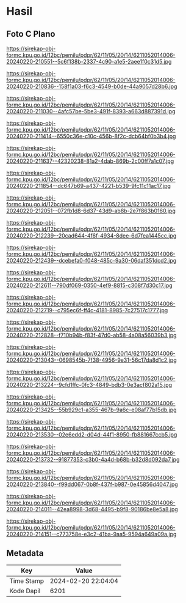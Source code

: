 # Hasil

## Foto C Plano

https://sirekap-obj-formc.kpu.go.id/12bc/pemilu/pdpr/62/11/05/20/14/6211052014006-20240220-210551--5c6f138b-2337-4c90-a1e5-2aee1f0c31d5.jpg

https://sirekap-obj-formc.kpu.go.id/12bc/pemilu/pdpr/62/11/05/20/14/6211052014006-20240220-210836--158f1a03-f6c3-4549-b0de-44a9057d28b6.jpg

https://sirekap-obj-formc.kpu.go.id/12bc/pemilu/pdpr/62/11/05/20/14/6211052014006-20240220-211030--4afc57be-5be3-491f-8393-a663d887391d.jpg

https://sirekap-obj-formc.kpu.go.id/12bc/pemilu/pdpr/62/11/05/20/14/6211052014006-20240220-211414--6550c36e-c10c-456b-8f2c-dcb64bf0b3b4.jpg

https://sirekap-obj-formc.kpu.go.id/12bc/pemilu/pdpr/62/11/05/20/14/6211052014006-20240220-211637--42320238-81a2-4dab-869b-2c00ff7a1c07.jpg

https://sirekap-obj-formc.kpu.go.id/12bc/pemilu/pdpr/62/11/05/20/14/6211052014006-20240220-211854--dc647b69-a437-4221-b539-9fc11c11ac17.jpg

https://sirekap-obj-formc.kpu.go.id/12bc/pemilu/pdpr/62/11/05/20/14/6211052014006-20240220-212051--072fb1d8-6d37-43d9-ab8b-2e7f863b0160.jpg

https://sirekap-obj-formc.kpu.go.id/12bc/pemilu/pdpr/62/11/05/20/14/6211052014006-20240220-212239--20cad644-4f6f-4934-8dee-6d7fea1445cc.jpg

https://sirekap-obj-formc.kpu.go.id/12bc/pemilu/pdpr/62/11/05/20/14/6211052014006-20240220-212439--dcebefa0-f048-485c-9a30-06daf351dcd2.jpg

https://sirekap-obj-formc.kpu.go.id/12bc/pemilu/pdpr/62/11/05/20/14/6211052014006-20240220-212611--790df069-0350-4ef9-8815-c308f7d30c17.jpg

https://sirekap-obj-formc.kpu.go.id/12bc/pemilu/pdpr/62/11/05/20/14/6211052014006-20240220-212719--c795ec6f-ff4c-4181-8985-7c27517c1777.jpg

https://sirekap-obj-formc.kpu.go.id/12bc/pemilu/pdpr/62/11/05/20/14/6211052014006-20240220-212828--f710b94b-f83f-47d0-ab58-4a08a56039b3.jpg

https://sirekap-obj-formc.kpu.go.id/12bc/pemilu/pdpr/62/11/05/20/14/6211052014006-20240220-213043--0698545b-7f38-4956-9e31-56c17da8d1c2.jpg

https://sirekap-obj-formc.kpu.go.id/12bc/pemilu/pdpr/62/11/05/20/14/6211052014006-20240220-213224--9cfd1ffc-0fc3-4849-bdb3-0e3acf802a15.jpg

https://sirekap-obj-formc.kpu.go.id/12bc/pemilu/pdpr/62/11/05/20/14/6211052014006-20240220-213425--55b929c1-a355-467b-9a6c-e08af77b15db.jpg

https://sirekap-obj-formc.kpu.go.id/12bc/pemilu/pdpr/62/11/05/20/14/6211052014006-20240220-213530--02e6edd2-d04d-44f1-8950-fb881667ccb5.jpg

https://sirekap-obj-formc.kpu.go.id/12bc/pemilu/pdpr/62/11/05/20/14/6211052014006-20240220-213732--91877353-c3b0-4a4d-b68b-b32d8d092da7.jpg

https://sirekap-obj-formc.kpu.go.id/12bc/pemilu/pdpr/62/11/05/20/14/6211052014006-20240220-213840--f99dd067-0b8f-437f-b987-0e45856d4047.jpg

https://sirekap-obj-formc.kpu.go.id/12bc/pemilu/pdpr/62/11/05/20/14/6211052014006-20240220-214011--42ea8998-3d68-4495-b9f8-90186be8e5a8.jpg

https://sirekap-obj-formc.kpu.go.id/12bc/pemilu/pdpr/62/11/05/20/14/6211052014006-20240220-214151--c773758e-e3c2-41ba-9aa5-9594a649a09a.jpg


## Metadata

| Key        | Value               |
| ---------- | ------------------- |
| Time Stamp | 2024-02-20 22:04:04 |
| Kode Dapil | 6201                |



